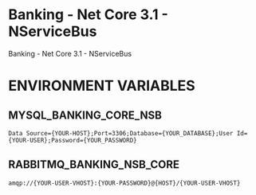 # Banking - Net Core 3.1 - NServiceBus
Banking - Net Core 3.1 - NServiceBus
 
# ENVIRONMENT VARIABLES
## MYSQL_BANKING_CORE_NSB
```
Data Source={YOUR-HOST};Port=3306;Database={YOUR_DATABASE};User Id={YOUR-USER};Password={YOUR_PASSWORD}
```

## RABBITMQ_BANKING_NSB_CORE
```
amqp://{YOUR-USER-VHOST}:{YOUR-PASSWORD}@{HOST}/{YOUR-USER-VHOST}
```